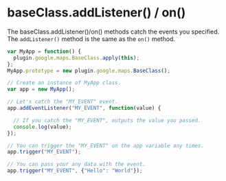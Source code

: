 # baseClass.addListener() / on()

The baseClass.addListener()/on() methods catch the events you specified.
The `addListener()` method is the same as the `on()` method.

```js
var MyApp = function() {
  plugin.google.maps.BaseClass.apply(this);
};
MyApp.prototype = new plugin.google.maps.BaseClass();

// Create an instance of MyApp class.
var app = new MyApp();

// Let's catch the "MY_EVENT" event.
app.addEventListener("MY_EVENT", function(value) {

  // If you catch the "MY_EVENT", outputs the value you passed.
  console.log(value);
});

// You can trigger the "MY_EVENT" on the app variable any times.
app.trigger("MY_EVENT");

// You can pass your any data with the event.
app.trigger("MY_EVENT", {"Hello": "World"});
```
